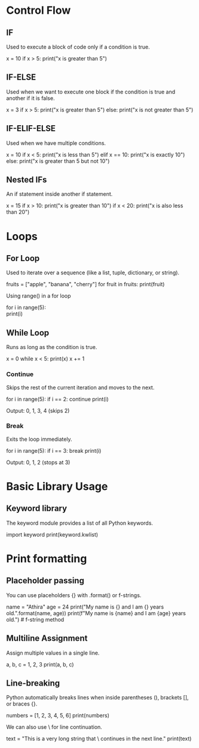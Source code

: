 # Control Flow

## IF
Used to execute a block of code only if a condition is true.

x = 10
if x > 5:
    print("x is greater than 5")

## IF-ELSE
Used when we want to execute one block if the condition is true and another if it is false.

x = 3
if x > 5:
    print("x is greater than 5")
else:
    print("x is not greater than 5")

## IF-ELIF-ELSE
Used when we have multiple conditions.

x = 10
if x < 5:
    print("x is less than 5")
elif x == 10:
    print("x is exactly 10")
else:
    print("x is greater than 5 but not 10")

## Nested IFs
An if statement inside another if statement.

x = 15
if x > 10:
    print("x is greater than 10")
    if x < 20:
        print("x is also less than 20")

# Loops

## For Loop
Used to iterate over a sequence (like a list, tuple, dictionary, or string).

fruits = ["apple", "banana", "cherry"]
for fruit in fruits:
    print(fruit)

Using range() in a for loop

for i in range(5):  
    print(i)

## While Loop
Runs as long as the condition is true.

x = 0
while x < 5:
    print(x)
    x += 1

### Continue
Skips the rest of the current iteration and moves to the next.

for i in range(5):
    if i == 2:
        continue
    print(i)
    
Output: 0, 1, 3, 4 (skips 2)

### Break
Exits the loop immediately.

for i in range(5):
    if i == 3:
        break
    print(i)

Output: 0, 1, 2 (stops at 3)

# Basic Library Usage

## Keyword library
The keyword module provides a list of all Python keywords.

import keyword
print(keyword.kwlist)  

# Print formatting

## Placeholder passing
You can use placeholders {} with .format() or f-strings.

name = "Athira"
age = 24
print("My name is {} and I am {} years old.".format(name, age))
print(f"My name is {name} and I am {age} years old.")  # f-string method

## Multiline Assignment
Assign multiple values in a single line.

a, b, c = 1, 2, 3
print(a, b, c)

## Line-breaking
Python automatically breaks lines when inside parentheses (), brackets [], or braces {}.

numbers = [1, 2, 3, 4, 5, 6]
print(numbers)

We can also use \ for line continuation.

text = "This is a very long string that \ continues in the next line."
print(text)
